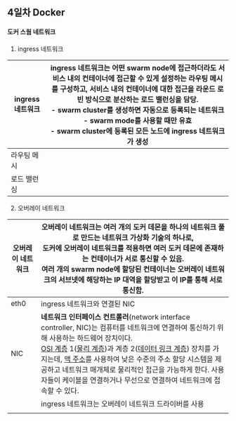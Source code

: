 ## 4일차 Docker

#### 도커 스웜 네트워크

1. ingress 네트워크

| ingress 네트워크 | ingress 네트워크는 어떤 swarm node에 접근하더라도 서비스 내의 컨테이너에 접근할 수 있게 설정하는 라우팅 메시를 구성하고, 서비스 내의 컨테이너에 대한 접근을 라운드 로빈 방식으로 분산하는 로드 밸런싱을 담당.<br />- swarm cluster를 생성하면 자동으로 등록되는 네트워크<br />- swarm mode를 사용할 때만 유효<br />- swarm cluster에 등록된 모든 노드에 ingress 네트워크가 생성 |
| ---------------- | ------------------------------------------------------------ |
| 라우팅 메시      |                                                              |
| 로드 밸런싱      |                                                              |



2. 오버레이 네트워크

| 오버레이 네트워크 | 오버레이 네트워크는 여러 개의 도커 데몬을 하나의 네트워크 풀로 만드는 네트워크 가상화 기술의 하나로,<br />도커에 오버레이 네트워크를 적용하면 여러 도커 데몬에 존재하는 컨테이너가 서로 통신할 수 있음.<br />여러 개의 swarm node에 할당된 컨테이너는 오버레이 네트워크의 서브넷에 해당하는 IP 대역을 할당받고 이 IP를 통해 서로 통신함. |
| ----------------- | ------------------------------------------------------------ |
| eth0              | ingress 네트워크와 연결된 NIC                                |
| NIC               | **네트워크 인터페이스 컨트롤러**(network interface controller, NIC)는 컴퓨터를 네트워크에 연결하여 통신하기 위해 사용하는 하드웨어 장치이다.<br />[OSI 계층](https://ko.wikipedia.org/wiki/OSI_모델) 1([물리 계층](https://ko.wikipedia.org/wiki/물리_계층))과 계층 2([데이터 링크 계층](https://ko.wikipedia.org/wiki/데이터_링크_계층)) 장치를 가지는데, [맥 주소](https://ko.wikipedia.org/wiki/맥_주소)를 사용하여 낮은 수준의 주소 할당 시스템을 제공하고 네트워크 매개체로 물리적인 접근을 가능하게 한다. 사용자들이 케이블을 연결하거나 무선으로 연결하여 네트워크에 접속할 수 있다. |
|                   | ingress 네트워크는 오버레이 네트워크 드라이버를 사용         |
|                   |                                                              |

